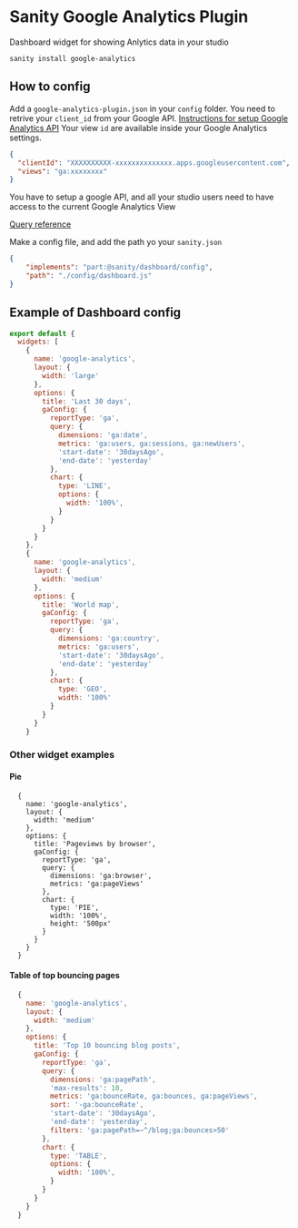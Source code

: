 # Sanity Google Analytics Plugin

Dashboard widget for showing Anlytics data in your studio

```
sanity install google-analytics
```


## How to config

Add a `google-analytics-plugin.json` in your `config` folder.
You need to retrive your `client_id` from your Google API. [Instructions for setup Google Analytics API](https://github.com/google/google-api-javascript-client/blob/master/docs/start.md#setup)
Your view `id` are available inside your  Google Analytics settings.

```json
{
  "clientId": "XXXXXXXXXX-xxxxxxxxxxxxxx.apps.googleusercontent.com",
  "views": "ga:xxxxxxxx"
}
```

You have to setup a google API, and all your studio users need to have access to the current Google Analytics View

[Query reference](https://developers.google.com/analytics/devguides/reporting/core/v3/reference#q_summary)

Make a config file, and add the path yo your `sanity.json`
```json
{
    "implements": "part:@sanity/dashboard/config",
    "path": "./config/dashboard.js"
}
```


## Example of Dashboard config

```javascript
export default {
  widgets: [
    {
      name: 'google-analytics',
      layout: {
        width: 'large'
      },
      options: {
        title: 'Last 30 days',
        gaConfig: {
          reportType: 'ga',
          query: {
            dimensions: 'ga:date',
            metrics: 'ga:users, ga:sessions, ga:newUsers',
            'start-date': '30daysAgo',
            'end-date': 'yesterday'
          },
          chart: {
            type: 'LINE',
            options: {
              width: '100%',
            }
          }
        }
      }
    },
    {
      name: 'google-analytics',
      layout: {
        width: 'medium'
      },
      options: {
        title: 'World map',
        gaConfig: {
          reportType: 'ga',
          query: {
            dimensions: 'ga:country',
            metrics: 'ga:users',
            'start-date': '30daysAgo',
            'end-date': 'yesterday'
          },
          chart: {
            type: 'GEO',
            width: '100%'
          }
        }
      }
    }
```

### Other widget examples

#### Pie

```
  {
    name: 'google-analytics',
    layout: {
      width: 'medium'
    },
    options: {
      title: 'Pageviews by browser',
      gaConfig: {
        reportType: 'ga',
        query: {
          dimensions: 'ga:browser',
          metrics: 'ga:pageViews'
        },
        chart: {
          type: 'PIE',
          width: '100%',
          height: '500px'
        }
      }
    }
  }
```

#### Table of top bouncing pages
```javascript
  {
    name: 'google-analytics',
    layout: {
      width: 'medium'
    },
    options: {
      title: 'Top 10 bouncing blog posts',
      gaConfig: {
        reportType: 'ga',
        query: {
          dimensions: 'ga:pagePath',
          'max-results': 10,
          metrics: 'ga:bounceRate, ga:bounces, ga:pageViews',
          sort: '-ga:bounceRate',
          'start-date': '30daysAgo',
          'end-date': 'yesterday',
          filters: 'ga:pagePath=~^/blog;ga:bounces>50'
        },
        chart: {
          type: 'TABLE',
          options: {
            width: '100%',
          }
        }
      }
    }
  }
```